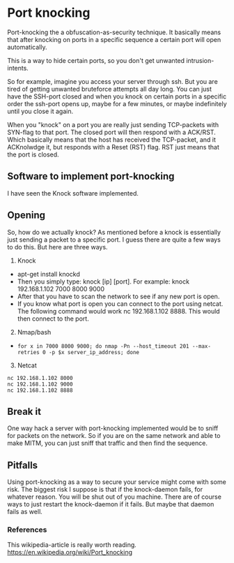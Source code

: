 # Port knocking

Port-knocking the a obfuscation-as-security technique. It basically means that after knocking on ports in a specific sequence a certain port will open automatically.

This is a way to hide certain ports, so you don't get unwanted intrusion-intents. 

So for example, imagine you access your server through ssh. But you are tired of getting unwanted bruteforce attempts all day long. You can just have the SSH-port closed and when you knock on certain ports in a specific order the ssh-port opens up, maybe for a few minutes, or maybe indefinitely until you close it again.

When you "knock" on a port you are really just sending TCP-packets with SYN-flag to that port. The closed port will then respond with a ACK/RST. Which basically means that the host has received the TCP-packet, and it ACKnolwdge it, but responds with a Reset (RST) flag. RST just means that the port is closed.

## Software to implement port-knocking

I have seen the Knock software implemented.

## Opening 

So, how do we actually knock?
As mentioned before a knock is essentially just sending a packet to a specific port. 
I guess there are quite a few ways to do this. But here are three ways.

1. Knock
  - apt-get install knockd
  - Then you simply type: knock [ip] [port]. For example: knock 192.168.1.102 7000 8000 9000
  - After that you have to scan the network to see if any new port is open.
  - If you know what port is open you can connect to the port using netcat. The following command would work nc 192.168.1.102 8888. This would then connect to the port.

2. Nmap/bash
- ```for x in 7000 8000 9000; do nmap -Pn --host_timeout 201 --max-retries 0 -p $x server_ip_address; done```
3. Netcat
```nc 192.168.1.102 7000
nc 192.168.1.102 8000
nc 192.168.1.102 9000
nc 192.168.1.102 8888
```

## Break it

One way hack a server with port-knocking implemented would be to sniff for packets on the network. So if you are on the same network and able to make MITM, you can just sniff that traffic and then find the sequence.


## Pitfalls
Using port-knocking as a way to secure your service might come with some risk. The biggest risk I suppose is that if the knock-daemon fails, for whatever reason. You will be shut out of you machine. There are of course ways to just restart the knock-daemon if it fails. But maybe that daemon fails as well.



### References

This wikipedia-article is really worth reading.
https://en.wikipedia.org/wiki/Port_knocking




